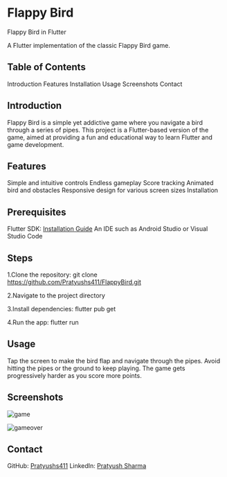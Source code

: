 # Flappy Bird

Flappy Bird in Flutter

A Flutter implementation of the classic Flappy Bird game.

## Table of Contents
Introduction
Features
Installation
Usage
Screenshots
Contact

## Introduction
Flappy Bird is a simple yet addictive game where you navigate a bird through a series of pipes. This project is a Flutter-based version of the game, aimed at providing a fun and educational way to learn Flutter and game development.

## Features
Simple and intuitive controls
Endless gameplay
Score tracking
Animated bird and obstacles
Responsive design for various screen sizes
Installation

## Prerequisites
Flutter SDK: [Installation Guide](https://docs.flutter.dev/get-started/install)
An IDE such as Android Studio or Visual Studio Code

## Steps
1.Clone the repository:
git clone https://github.com/Pratyushs411/FlappyBird.git

2.Navigate to the project directory

3.Install dependencies:
flutter pub get

4.Run the app:
flutter run

## Usage
Tap the screen to make the bird flap and navigate through the pipes.
Avoid hitting the pipes or the ground to keep playing.
The game gets progressively harder as you score more points.

## Screenshots
![game](https://github.com/Pratyushs411/Flappybird/blob/master/WhatsApp%Image%2024-06-13%at%11.38.34.jpeg?raw=true)

![gameover](https://github.com/Pratyushs411/Flappybird/blob/master/WhatsApp%Image%2024-06-13%at%11.52.21.jpeg?raw=true)

## Contact
GitHub: [Pratyushs411](https://github.com/Pratyushs411)
LinkedIn: [Pratyush Sharma](www.linkedin.com/in/pratyushsharma411)
